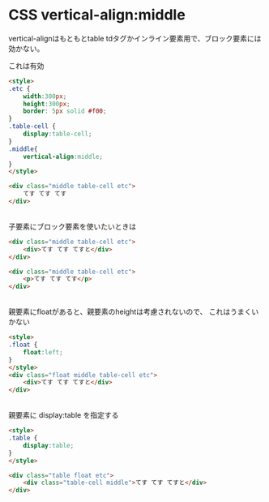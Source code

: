 CSS vertical-align:middle
===

vertical-alignはもともとtable tdタグかインライン要素用で、ブロック要素には効かない。

これは有効

``` html
<style>
.etc {
	width:300px;
	height:300px;
	border: 5px solid #f00;
}
.table-cell {
	display:table-cell;
}
.middle{
	vertical-align:middle;
}
</style>

<div class="middle table-cell etc">
	てす てす てす
</div>
```
<br>
子要素にブロック要素を使いたいときは

``` html
<div class="middle table-cell etc">
	<div>てす てす てすと</div>
</div>

<div class="middle table-cell etc">
	<p>てす てす てす</p>
</div>
```
<br>
親要素にfloatがあると、親要素のheightは考慮されないので、
これはうまくいかない

``` html
<style>
.float {
	float:left;
}
</style>
<div class="float middle table-cell etc">
	<div>てす てす てすと</div>
</div>
```
<br>
親要素に display:table を指定する

``` html
<style>
.table {
	display:table;
}
</style>

<div class="table float etc">
	<div class="table-cell middle">てす てす てすと</div>
</div>
```


